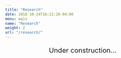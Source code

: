 ```yaml
---
title: "Research"
date: 2018-10-24T16:21:28-04:00
menu: main
name: "Research"
weight: 2
url: "/research/"
---
```

<p class="main_text" style="font-size:22px;text-align:center">Under construction...</p>
